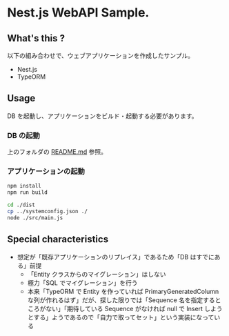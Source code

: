 # Nest.js WebAPI Sample.

## What's this ?

以下の組み合わせで、ウェブアプリケーションを作成したサンプル。

- Nest.js
- TypeORM

## Usage

DB を起動し、アプリケーションをビルド・起動する必要があります。

### DB の起動

上のフォルダの [README.md](../README.md) 参照。

### アプリケーションの起動

```bash
npm install
npm run build

cd ./dist
cp ../systemconfig.json ./
node ./src/main.js
```

## Special characteristics

- 想定が「既存アプリケーションのリプレイス」であるため「DB はすでにある」前提
  - 「Entity クラスからのマイグレーション」はしない
  - 極力「SQL でマイグレーション」を行う
  - 本来「TypeORM で Entity を作っていれば PrimaryGeneratedColumn な列が作れるはず」だが、探した限りでは「Sequence 名を指定するところがない」「期待している Sequence がなければ null で Insert しようとする」ようであるので「自力で取ってセット」という実装になっている
